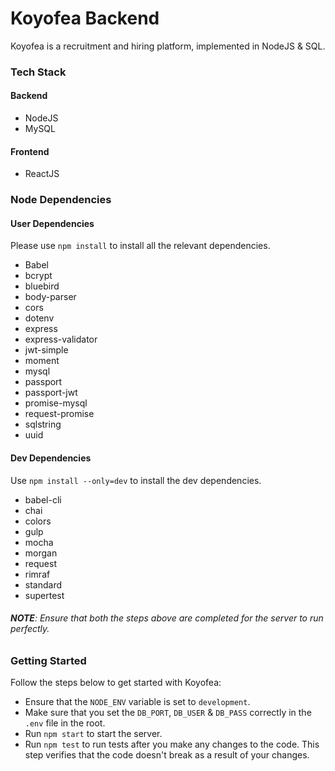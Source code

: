 # Koyofea Backend

Koyofea is a recruitment and hiring platform, implemented in NodeJS & SQL.

### Tech Stack
#### Backend
- NodeJS
- MySQL

#### Frontend
- ReactJS

### Node Dependencies
#### User Dependencies
Please use `npm install` to install all the relevant dependencies.

- Babel
- bcrypt
- bluebird
- body-parser
- cors
- dotenv
- express
- express-validator
- jwt-simple
- moment
- mysql
- passport
- passport-jwt
- promise-mysql
- request-promise
- sqlstring
- uuid

#### Dev Dependencies
Use `npm install --only=dev` to install the dev dependencies.

- babel-cli
- chai
- colors
- gulp
- mocha
- morgan
- request
- rimraf
- standard
- supertest

###### **NOTE**: Ensure that both the steps above are completed for the server to run perfectly.

### Getting Started
Follow the steps below to get started with Koyofea:
- Ensure that the `NODE_ENV` variable is set to `development`.
- Make sure that you set the `DB_PORT`, `DB_USER` & `DB_PASS` correctly in the `.env` file in the root.
- Run `npm start` to start the server.
- Run `npm test` to run tests after you make any changes to the code. This step verifies that the code doesn't break as a result of your changes.
